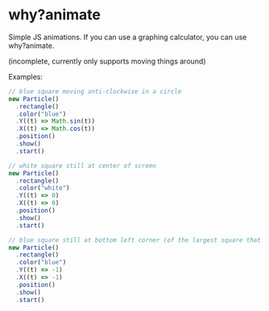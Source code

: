 # why?animate

Simple JS animations. If you can use a graphing calculator, you can use why?animate.

(incomplete, currently only supports moving things around)

Examples:

```js
// blue square moving anti-clockwise in a circle
new Particle()
  .rectangle()
  .color("blue")
  .Y((t) => Math.sin(t))
  .X((t) => Math.cos(t))
  .position()
  .show()
  .start()

// white square still at center of screen
new Particle()
  .rectangle()
  .color("white")
  .Y((t) => 0)
  .X((t) => 0)
  .position()
  .show()
  .start()

// blue square still at bottom left corner (of the largest square that can be fit on screen)
new Particle()
  .rectangle()
  .color("blue")
  .Y((t) => -1)
  .X((t) => -1)
  .position()
  .show()
  .start()
```
